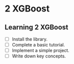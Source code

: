 # 2 XGBoost

## Learning 2 XGBoost
- [ ] Install the library.
- [ ] Complete a basic tutorial.
- [ ] Implement a simple project.
- [ ] Write down key concepts.
